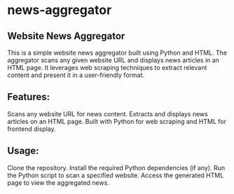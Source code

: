 # news-aggregator
## Website News Aggregator
This is a simple website news aggregator built using Python and HTML. The aggregator scans any given website URL and displays news articles in an HTML page. It leverages web scraping techniques to extract relevant content and present it in a user-friendly format.

## Features:
Scans any website URL for news content.
Extracts and displays news articles on an HTML page.
Built with Python for web scraping and HTML for frontend display.
## Usage:
Clone the repository.
Install the required Python dependencies (if any).
Run the Python script to scan a specified website.
Access the generated HTML page to view the aggregated news.
